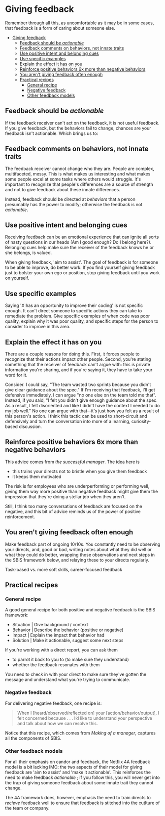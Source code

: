 # Giving feedback

Remember through all this, as uncomfortable as it may be in some cases, that feedback is a form of caring about someone else.

- [Giving feedback](#giving-feedback)
  - [Feedback should be _actionable_](#feedback-should-be-actionable)
  - [Feedback comments on behaviors, not innate traits](#feedback-comments-on-behaviors-not-innate-traits)
  - [Use positive intent and belonging cues](#use-positive-intent-and-belonging-cues)
  - [Use specific examples](#use-specific-examples)
  - [Explain the effect it has on you](#explain-the-effect-it-has-on-you)
  - [Reinforce positive behaviors 6x more than negative behaviors](#reinforce-positive-behaviors-6x-more-than-negative-behaviors)
  - [You aren't giving feedback often enough](#you-arent-giving-feedback-often-enough)
  - [Practical recipes](#practical-recipes)
    - [General recipe](#general-recipe)
    - [Negative feedback](#negative-feedback)
    - [Other feedback models](#other-feedback-models)


## Feedback should be _actionable_

If the feedback receiver can't act on the feedback, it is not useful feedback. If you give feedback, but the behaviors fail to change, chances are your feedback isn't actionable. Which brings us to:

## Feedback comments on behaviors, not innate traits

The feedback receiver cannot change who they are. People are complex, multifaceted, messy. This is what makes us interesting and what makes some people excel at some tasks where others would struggle. It's important to recognize that people's differences are a source of strength and not to give feedback about these innate differences.

Instead, feedback should be directed at _behaviors_ that a person presumably has the power to modify; otherwise the feedback is not _actionable_.

## Use positive intent and belonging cues

Receiving feedback can be an emotional experience that can ignite all sorts of nasty questions in our heads (Am I good enough? Do I belong here?). Belonging cues help make sure the receiver of the feedback knows he or she belongs, is valued.

When giving feedback, 'aim to assist'. The goal of feedback is for someone to be able to improve, do better work. If you find yourself giving feedback just to bolster your own ego or position, stop giving feedback until you work on yourself.

## Use specific examples

Saying 'X has an opportunity to improve their coding' is not specific enough. It can't direct someone to specific actions they can take to remediate the problem. Give specific examples of when code was poor quality, explain why it was poor quality, and specific steps for the person to consider to improve in this area.

## Explain the effect it has on you

There are a couple reasons for doing this. First, it forces people to recognize that their actions impact other people. Second, you're stating something that the receiver of feedback can't argue with: this is private information you're sharing, and if you're saying it, they have to take your word for it.

Consider. I could say, "The team wasted two sprints because you didn't give clear guidance about the spec." If I'm receiving that feedback, I'll get defensive immediately. I can argue "no one else on the team told me that". Instead, if you said, "I felt you didn't give enough guidance about the spec. As a result, I felt disoriented and like I didn't have the context I needed to do my job well." No one can argue with that--it's just how you felt as a result of this person's action. I think this tactic can be used to short-circuit and defensively and turn the conversation into more of a learning, curiosity-based discussion.

## Reinforce positive behaviors 6x more than negative behaviors

This advice comes from _the successful manager_. The idea here is

- this trains your directs not to bristle when you give them feedback
- it keeps them motivated

The risk is for employees who are underperforming or performing well, giving them way more positive than negative feedback might give them the impression that they're doing a stellar job when they aren't.

Still, I think too many conversations of feedback are focused on the negative, and this bit of advice reminds us of the power of positive reinforcement.

## You aren't giving feedback often enough

Make feedback part of ongoing 10/10s. You constantly need to be observing your directs, and, good or bad, writing notes about what they did well or what they could do better, wrapping those observations and next steps in the SBIS framework below, and relaying these to your directs regularly.

Task-based vs. more soft skills, career-focused feedback

## Practical recipes

### General recipe

A good general recipe for both positive and negative feedback is the SBIS framework:

- Situation | Give background / context
- Behavior | Describe the behavior (positive or negative)
- Impact | Explain the impact that behavior had
- Solution | Make it actionable, suggest some next steps

If you're working with a direct report, you can ask them

- to parrot it back to you to (to make sure they understand)
- whether the feedback resonates with them

You need to check in with your direct to make sure they've gotten the message and understand what you're trying to communicate.

### Negative feedback

For delivering negative feedback, one recipe is:

> When I [heard/observed/reflected on] your [action/behavior/output], I felt concerned because . . . I’d like to understand your perspective and talk about how we can resolve this.

Notice that this recipe, which comes from _Making of a manager_, captures all the components of SBIS.

### Other feedback models

For all their emphasis on candor and feedback, the Netflix 4A feedback model is a bit lacking IMO: the two aspects of their model for giving feedback are 'aim to assist' and 'make it actionable'. This reinforces the need to make feedback _actionable_ ; if you follow this, you will never get into the trap of giving someone feedback about some innate trait they cannot change.

The 4A framework does, however, emphasis the need to train directs to _recieve_ feedback well to ensure that feedback is stitched into the cutlture of the team or company.